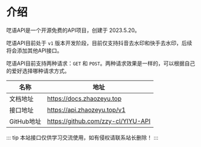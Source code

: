 # 介绍

呓语API是一个开源免费的API项目，创建于 2023.5.20。

呓语API目前处于 `v1` 版本开发阶段，目前仅支持抖音去水印和快手去水印，后续将会添加其他API接口。

呓语API目前支持两种请求：`GET` 和 `POST`。两种请求效果是一样的，可以根据自己的爱好选择哪种请求方式。

| 名称       | 地址                                 |
|----------|------------------------------------|
| 文档地址     | https://docs.zhaozeyu.top          |
| 接口地址     | https://api.zhaozeyu.top/v1        |
| GitHub地址 | https://github.com/zzy-cl/YIYU-API |

::: tip
本站接口仅供学习交流使用，如有侵权请联系站长删除！
:::
